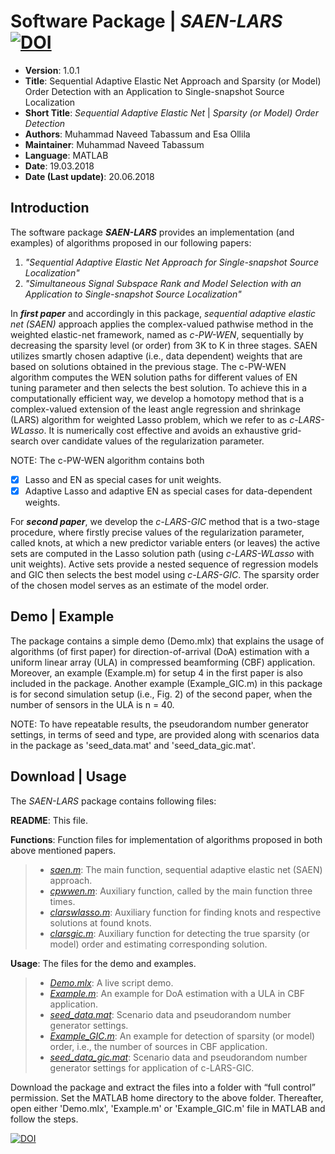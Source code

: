 # Software Package | _SAEN-LARS_    [![DOI](https://zenodo.org/badge/125818623.svg)](https://zenodo.org/badge/latestdoi/125818623)

* __Version__: 1.0.1 
* __Title__: Sequential Adaptive Elastic Net Approach and Sparsity (or Model) Order Detection with an Application to Single-snapshot Source Localization	 
* __Short Title__: _Sequential Adaptive Elastic Net_ | _Sparsity (or Model) Order Detection_
* __Authors__: Muhammad Naveed Tabassum and Esa Ollila
* __Maintainer__: Muhammad Naveed Tabassum
* __Language__: MATLAB
* __Date__: 19.03.2018
* __Date (Last update)__: 20.06.2018

## Introduction 

The software package __*SAEN-LARS*__ provides an implementation (and examples) of algorithms proposed in our following papers: 

1. _"Sequential Adaptive Elastic Net Approach for Single-snapshot Source Localization"_
2. _"Simultaneous Signal Subspace Rank and Model Selection with an Application to Single-snapshot Source Localization"_

In __*first paper*__ and accordingly in this package, _sequential adaptive elastic net (SAEN)_ approach applies the complex-valued pathwise method in the weighted elastic-net framework, named as _c-PW-WEN_, sequentially by decreasing the sparsity level (or order) from 3K to K in three stages. SAEN utilizes smartly chosen adaptive (i.e., data dependent) weights that are based on solutions obtained in the previous stage. The c-PW-WEN algorithm computes the WEN solution paths for different values of EN tuning parameter and then selects the best solution. To achieve this in a computationally efficient way, we develop a homotopy method that is a complex-valued extension of the least angle regression and shrinkage (LARS) algorithm for weighted Lasso problem, which we refer to as _c-LARS-WLasso_. It is numerically cost effective and avoids an exhaustive grid-search over candidate values of the regularization parameter.

NOTE: The c-PW-WEN algorithm contains both
- [x] Lasso and EN as special cases for unit weights. 
- [x] Adaptive Lasso and adaptive EN as special cases for data-dependent weights.

For __*second paper*__, we develop the _c-LARS-GIC_ method that is a two-stage procedure, where firstly precise values of the regularization parameter, called knots, at which a new predictor variable enters (or leaves) the active sets are computed in the Lasso solution path (using _c-LARS-WLasso_ with unit weights). Active sets provide a nested sequence of regression models and GIC then selects the best model using _c-LARS-GIC_. The sparsity order of the chosen model serves as an estimate of the model order.

## Demo | Example

The package contains a simple demo (Demo.mlx) that explains the usage of algorithms (of first paper) for direction-of-arrival (DoA) estimation with a uniform linear array (ULA) in compressed beamforming (CBF) application. Moreover, an example (Example.m) for setup 4 in the first paper is also included in the package. Another example (Example_GIC.m) in this package is for second simulation setup (i.e., Fig. 2) of the second paper, when the number of sensors in the ULA is n = 40.

NOTE: To have repeatable results, the pseudorandom number generator settings, in terms of seed and type, are provided along with scenarios data in the package as 'seed_data.mat' and 'seed_data_gic.mat'.

## Download | Usage

The _SAEN-LARS_ package contains following files:

__README__: This file.

__Functions__: Function files for implementation of algorithms proposed in both above mentioned papers.
> * _[saen.m](https://github.com/mntabassm/SAEN-LARS/blob/master/saen.m)_: The main function, sequential adaptive elastic net (SAEN) approach. 
> * _[cpwwen.m](https://github.com/mntabassm/SAEN-LARS/blob/master/cpwwen.m)_: Auxiliary function, called by the main function three times.
> * _[clarswlasso.m](https://github.com/mntabassm/SAEN-LARS/blob/master/clarswlasso.m)_: Auxiliary function for finding knots and respective solutions at found knots.
> * _[clarsgic.m](https://github.com/mntabassm/SAEN-LARS/blob/master/clarsgic.m)_: Auxiliary function for detecting the true sparsity (or model) order and estimating corresponding solution.

__Usage__: The files for the demo and examples.
> * _[Demo.mlx](https://github.com/mntabassm/SAEN-LARS/blob/master/Demo.mlx)_: A live script demo.
> * _[Example.m](https://github.com/mntabassm/SAEN-LARS/blob/master/Example.m)_: An example for DoA estimation with a ULA in CBF application.
> * _[seed_data.mat](https://github.com/mntabassm/SAEN-LARS/blob/master/seed_data.mat)_: Scenario data and pseudorandom number generator settings. 
> * _[Example_GIC.m](https://github.com/mntabassm/SAEN-LARS/blob/master/Example_GIC.m)_: An example for detection of sparsity (or model) order, i.e., the number of sources in CBF application.
> * _[seed_data_gic.mat](https://github.com/mntabassm/SAEN-LARS/blob/master/seed_data_gic.mat)_: Scenario data and pseudorandom number generator settings for application of c-LARS-GIC. 

Download the package and extract the files into a folder with “full control” permission.
Set the MATLAB home directory to the above folder. Thereafter, open either 'Demo.mlx', 'Example.m' or 'Example_GIC.m' file in MATLAB and follow the steps.

[![DOI](https://zenodo.org/badge/125818623.svg)](https://zenodo.org/badge/latestdoi/125818623) 
